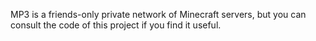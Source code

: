 MP3 is a friends-only private network of Minecraft servers, but you can consult the code of this project if you find it useful.
